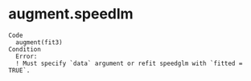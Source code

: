 # augment.speedlm

    Code
      augment(fit3)
    Condition
      Error:
      ! Must specify `data` argument or refit speedglm with `fitted = TRUE`.

